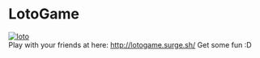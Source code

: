 # LotoGame
<a href="https://ibb.co/BcZHmfz"><img src="https://i.ibb.co/pbz6g10/loto.png" alt="loto" border="0"></a>
<br />
Play with your friends at here: http://lotogame.surge.sh/
Get some fun :D
